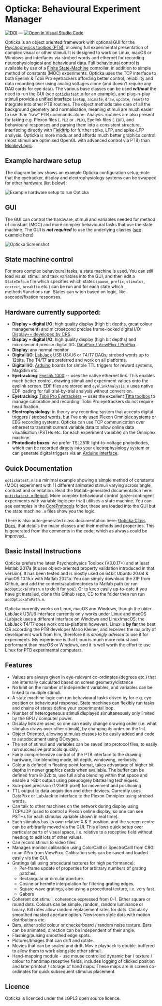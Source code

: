 # Opticka: Behavioural Experiment Manager

[![DOI](https://zenodo.org/badge/DOI/10.5281/zenodo.592253.svg)](https://doi.org/10.5281/zenodo.592253)  —  [![Open in Visual Studio Code](https://open.vscode.dev/badges/open-in-vscode.svg)](https://open.vscode.dev/iandol/opticka)

Opticka is an object oriented framework with optional GUI for the [Psychophysics toolbox (PTB)](http://psychtoolbox.org/), allowing full experimental presentation of complex visual or other stimuli. It is designed to work on Linux, macOS or Windows and interfaces via strobed words and ethernet for recording neurophysiological and behavioural data. Full behavioural control is available by use of a [Finite State-Machine](http://iandol.github.io/OptickaDocs/classstate_machine.html#details) controller, in addition to simple method of constants (MOC) experiments. Opticka uses the TCP interface to both Eyelink & Tobii Pro eyetrackers affording better control, reliability and data recording over using analog voltages alone (and doesn't require any DAQ cards for eye data). The various base classes can be used **_without_** the need to run the GUI (see [`optickatest.m`](http://iandol.github.io/OptickaDocs/optickatest.html) for an example), and plug-n-play stimuli provide a unified interface (`setup`, `animate`, `draw`, `update`, `reset`) to integrate into other PTB routines. The object methods take care of all the background geometry and normalisation, meaning stimuli are much easier to use than “raw” PTB commands alone. Analysis routines are also present for taking e.g. Plexon files (`.PL2` or `.PLX`), Eyelink files (`.EDF`), and behavioural responses and parsing them into a consistent structure, interfacing directly with [Fieldtrip](http://fieldtrip.fcdonders.nl/start) for further spike, LFP, and spike-LFP analysis. Opticka is more modular and affords much better graphics control (most stimuli are optimised OpenGL with advanced control via PTB) than [MonkeyLogic](http://www.brown.edu/Research/monkeylogic/). 

## Example hardware setup

The diagram below shows an example Opticka configuration setup,;note that the eyetracker, display and electrophysiology systems can be swapped for other hardware (list below):

![Example hardware setup to run Opticka](https://github.com/iandol/opticka/raw/gh-pages/images/Opticka-Setup.png)

## GUI

The GUI can control the hardware, stimuli and variables needed for method of constant (MOC) and more complex behavioural tasks that use the state machine. The GUI is **_not required_** to use the underlying classes ([see example here](http://iandol.github.io/OptickaDocs/optickatest.html)).

![Opticka Screenshot](https://github.com/iandol/opticka/raw/gh-pages/images/opticka.png)

## State machine control

For more complex behavioural tasks, a state machine is used. You can still load visual stimuli and task variables into the GUI, and then edit a `StateInfo.m` file which specifies which states (`pause`, `prefix`, `stimulus`, `correct`, `breakfix` etc.) can be run and for each state which methods/functions run. States can witch based on logic, like saccade/fixation responses.

## Hardware currently supported:

* **Display + digital I/O**: high quality display (high bit depths, great colour management) and microsecond precise frame-locked digital I/O: [Display++ developed by CRS](https://www.crsltd.com/tools-for-vision-science/calibrated-displays/displaypp-lcd-monitor/).
* **Display + digital I/O**: high quality display (high bit depths) and microsecond precise digital I/O: [DataPixx / ViewPixx / ProPixx](http://vpixx.com/products/tools-for-vision-sciences/).
* **Display**: any normal monitor.
* **Digital I/O**: [LabJack](https://labjack.com/) USB U3/U6 or T4/T7 DAQs, strobed words up to 12bits. The T4/T7 are preferred and work on all platforms.
* **Digital I/O**: [Arduino]() boards for simple TTL triggers for reward systems, MagStim etc.
* **Eyetracking**: [Eyelink 1000]() -- uses the native ethernet link. This enables much better control, drawing stimuli and experiment values onto the eyelink screen. EDF files are stored and `eyelinkAnalysis.m` uses native EDF loading for full trial-by-trial analysis without conversion.
* **Eyetracking**: [Tobii Pro Eyetrackers]() -- uses the excellent [Titta toolbox](https://github.com/dcnieho/Titta) to manage calibration and recording. Tobii Pro eyetrackers do not require head fixation.
* **Electrophysiology**: in theory any recording system that accepts digital triggers / strobed words, but I've only used Plexon Omniplex systems or EEG recording systems. Opticka can use TCP communication over ethernet to transmit current variable data to allow online data visualisation (PSTHs etc. for each experiment variable) on the Omniplex machine.
* **Photodiode boxes**: we prefer TSL251R light-to-voltage photodiodes, which can be recorded directy into your electrophysiology system or can generate digital triggers via an [Arduino interface](https://github.com/iandol/opticka/tree/master/tools/photodiode).

## Quick Documentation
`optickatest.m` is a minimal example showing a simple method of constants (MOC) experiment with 11 different animated stimuli varying across angle, contrast and orientation. Read the Matlab-generated documentation here: [`optickatest.m` Report](http://iandol.github.io/OptickaDocs/optickatest.html). More complex behavioural control (gaze-contingent experiments with variable logic per trial) utilises a state machine. You can see examples in the [CoreProtocols]() folder, these are loaded into the GUI but the state machine `.m` files show you the logic.  

There is also auto-generated class documentation here: [Opticka Class Docs](http://iandol.github.io/OptickaDocs/inherits.html), that details the major classes and their methods and properties. This is generated from the comments in the code, which as always could be improved...  

## Basic Install Instructions
Opticka prefers the latest Psychophysics Toolbox (V3.0.17+) and at least Matlab 2017a (it uses object-oriented property validation introduced in that version). It has been tested and is mostly used on 64bit Ubuntu 20.04 & macOS 10.15.x with Matlab 2021a. You can simply download the ZIP from Github, and add the contents/subdirectories to Matlab path (or run `addOptickaToPath.m` to do it for you). Or to keep easily up-to-date if you have git installed, clone this Github repo, CD to the folder then run run `addOptickaToPath.m`.

Opticka currently works on Linux, macOS and Windows, though the older LabJack U3/U6 interface currently only works under Linux and macOS (Labjack uses a different interface on Windows and Linux/macOS; the LabJack T4/T7 does work cross-platform however). Linux is **by far** the best OS according the PTB developer Mario Kleiner, and receives the majority of development work from him, therefore it is *strongly advised* to use it for experiments. My experience is that Linux is much more robust and performant than macOS or Windows, and it is well worth the effort to use Linux for PTB experimental computers.

## Features
* Values are always given in eye-relevant co-ordinates (degrees etc.) that are internally calculated based on screen geometry/distance
* No limit on the number of independent variables, and variables can be linked to multiple stimuli.
* A state machine logic can run behavioural tasks driven by for e.g. eye position or behavioural response. State machines can flexibly run tasks and chains of states define your experimental loop.
* Number of heterogeneous stimuli displayed simultaneously only limited by the GPU / computer power.
* Display lists are used, so one can easily change drawing order (i.e. what stimulus draws over other stimuli), by changing its order on the list.
* Object Oriented, allowing stimulus classes to be easily added and code to autodocument using DOxygen.
* The set of stimuli and variables can be saved into protocol files, to easily run successive protocols quickly.
* Fairly comprehensive control of the PTB interface to the drawing hardware, like blending mode, bit depth, windowing, verbosity.
* Colour is defined in floating point format, takes advantage of higher bit depths in newer graphics cards when available. The buffer can be defined from 8-32bits, use full alpha blending within that space and enable a >8bit output using pseudogrey bitstealing techniques.
* Sub-pixel precision (1/256th pixel) for movement and positioning.
* TTL output to data acquisition and other devices. Currently uses DataPixx or LabJack to interface to the Plexon Omniplex using strobed words.
* Can talk to other machines on the network during display using TCP/UDP (used to control a Plexon online display, so one can see PSTHs for each stimulus variable shown in real time).
* Each stimulus has its own relative X & Y position, and the screen centre can be arbitrarily moved via the GUI. This allows quick setup over particular parts of visual space, i.e. relative to a receptive field without needing to edit lots of other values.
* Can record stimuli to video files.
* Manages monitor calibration using ColorCalII or SpectroCalII from CRG or an i1Pro from ViewPixx. Calibration sets can be saved and loaded easily via the GUI.
* Gratings (all using procedural textures for high performance):
   * Per-frame update of properties for arbitrary numbers of grating patches.
   * Rectangular or circular aperture.
   * Cosine or hermite interpolation for filtering grating edges.
   * Square wave gratings, also using a procedural texture, i.e. very fast.
   * Gabors
* Coherent dot stimuli, coherence expressed from 0-1. Either square or round dots. Colours can be simple, random, random luminance or binary. Kill rates allow random replacement rates for dots. Circularly smoothed masked aperture option. Newsroom style dots with motion distributions etc.
* Bars, either solid colour or checkerboard / random noise texture. Bars can be animated, direction can be independent of their angle.
* Flashing/pulsing smoothed edge spots.
* Pictures/Images that can drift and rotate.
* Movies that can be scaled and drift. Movie playback is double-buffered to allow them to work alongside other stimuli.
* Hand-mapping module - use mouse controlled dynamic bar / texture / colour to handmap receptive fields; includes logging of clicked position and later printout / storage of hand maps. These maps are in screen co-ordinates for quick subsequent stimulus placement.  

## Licence
Opticka is licenced under the LGPL3 open source licence.

